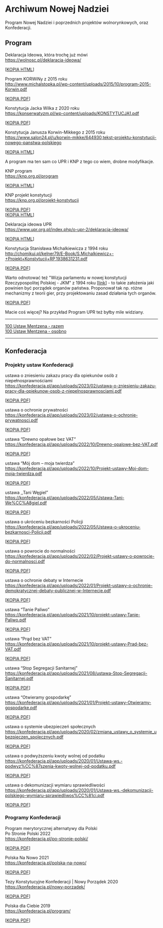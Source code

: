 # Archiwum Nowej Nadziei

Program Nowej Nadziei i poprzednich projektów wolnorynkowych, oraz Konfederacji.

## Program

Deklaracja Ideowa, która trochę już mówi  
https://wolnosc.pl/deklaracja-ideowa/

[[KOPIA HTML](/program/Deklaracja_ideowa_-_Partia_KORWiN.html)]

Program KORWiNy z 2015 roku  
http://www.michalstopka.pl/wp-content/uploads/2015/10/program-2015-Korwin.pdf

[[KOPIA PDF](/program/program-2015-Korwin.pdf)]


Konstytucja Jacka Wilka z 2020 roku  
https://konserwatyzm.pl/wp-content/uploads/KONSTYTUCJA1.pdf

[[KOPIA PDF](/program/KONSTYTUCJA1.pdf)]

Konstytucja Janusza Korwin-Mikkego z 2015 roku  
https://www.salon24.pl/u/korwin-mikke/644930,tekst-projektu-konstytucji-nowego-panstwa-polskiego

[[KOPIA HTML](/program/Konstytucja_Janusz_Korwin-Mikke.html)]


A program ma ten sam co UPR i KNP z tego co wiem, drobne modyfikacje.

KNP program  
https://knp.org.pl/program

[[KOPIA HTML](/program/Kongres_Nowej_Prawicy-program.html)]

KNP projekt konstytucji  
https://knp.org.pl/projekt-konstytucji

[[KOPIA PDF](/program/projekt-konstytucji-michalkiewicza.pdf)]  
[[KOPIA HTML](/program/Kongres_Nowej_Prawicy-konstytucja.html)]

Deklaracja ideowa UPR  
https://www.upr.org.pl/index.php/o-upr-2/deklaracja-ideowa/

[[KOPIA HTML](/program/Deklaracja_ideowa_-_Unia_Polityki_Realnej.html)]

Konstytucja Stanisława Michalkiewicza z 1994 roku  
http://chomikuj.pl/kelner79/E-Book/S.Michalkiewicz+-+Projekt+Konstytucji+RP,1938631231.pdf

[[KOPIA PDF](/program/S.Michalkiewicz_-_Projekt_Konstytucji_RP.pdf)]

Warto odnotować też "Wizja parlamentu w nowej konstytucji Rzeczypospolitej Polskiej - JKM" z 1994 roku [[link](https://lubimyczytac.pl/ksiazka/138387/wizja-parlamentu-w-nowej-konstytucji-rzeczypospolitej-polskiej)] - to takie założenia jaki powinien być porządek organów państwa. Proponował tak np. różne mechanizmy z teorii gier, przy projektowaniu zasad działania tych organów.

[[KOPIA PDF](/program/Wizja_parlamentu_w_nowej_konstytucji_Rzeczypospolitej_Polskiej_-_JKM.PDF)]

Macie coś więcej? Na przykład Program UPR też byłby mile widziany.

---

[100 Ustaw Mentzena - razem](100_Mentzena-razem.md)  
[100 Ustaw Mentzena - osobno](100_Mentzena-osobno.md)

---

## Konfederacja

### Projekty ustaw Konfederacji

ustawa o zniesieniu zakazu pracy dla opiekunów osób z niepełnosprawnościami  
https://konfederacja.pl/app/uploads/2023/02/ustawa-o-zniesieniu-zakazu-pracy-dla-opiekunow-osob-z-niepelnosprawnosciami.pdf

[[KOPIA PDF](/konfederacja/ustawa-o-zniesieniu-zakazu-pracy-dla-opiekunow-osob-z-niepelnosprawnosciami.pdf)]

ustawa o ochronie prywatności  
https://konfederacja.pl/app/uploads/2023/02/ustawa-o-ochronie-prywatnosci.pdf

[[KOPIA PDF](/konfederacja/ustawa-o-ochronie-prywatnosci.pdf)]

ustawa “Drewno opałowe bez VAT”  
https://konfederacja.pl/app/uploads/2022/10/Drewno-opalowe-bez-VAT.pdf

[[KOPIA PDF](/konfederacja/Drewno-opalowe-bez-VAT.pdf)]

ustawa “Mój dom – moja twierdza”  
https://konfederacja.pl/app/uploads/2022/10/Projekt-ustawy-Moj-dom-moja-twierdza.pdf

[[KOPIA PDF](/konfederacja/Projekt-ustawy-Moj-dom-moja-twierdza.pdf)]

ustawa ,,Tani Węgiel”  
https://konfederacja.pl/app/uploads/2022/05/Ustawa-Tani-We%CC%A8giel.pdf

[[KOPIA PDF](/konfederacja/Ustawa-Tani-Węgiel.pdf)]

ustawa o ukróceniu bezkarności Policji  
https://konfederacja.pl/app/uploads/2022/05/Ustawa-o-ukroceniu-bezkarnosci-Policji.pdf

[[KOPIA PDF](/konfederacja/Ustawa-o-ukroceniu-bezkarnosci-Policji.pdf)]

ustawa o powrocie do normalności  
https://konfederacja.pl/app/uploads/2022/02/Projekt-ustawy-o-powrocie-do-normalnosci.pdf

[[KOPIA PDF](/konfederacja/Projekt-ustawy-o-powrocie-do-normalnosci.pdf)]

ustawa o ochronie debaty w Internecie  
https://konfederacja.pl/app/uploads/2022/01/Projekt-ustawy-o-ochronie-demokratycznej-debaty-publicznej-w-Internecie.pdf

[[KOPIA PDF](/konfederacja/Projekt-ustawy-o-ochronie-demokratycznej-debaty-publicznej-w-Internecie.pdf)]

ustawa “Tanie Paliwo”  
https://konfederacja.pl/app/uploads/2021/10/projekt-ustawy-Tanie-Paliwo.pdf

[[KOPIA PDF](/konfederacja/projekt-ustawy-Tanie-Paliwo.pdf)]

ustawa “Prąd bez VAT”  
https://konfederacja.pl/app/uploads/2021/10/projekt-ustawy-Prad-bez-VAT.pdf

[[KOPIA PDF](/konfederacja/projekt-ustawy-Prad-bez-VAT.pdf)]

ustawa “Stop Segregacji Sanitarnej”  
https://konfederacja.pl/app/uploads/2021/08/ustawa-Stop-Segregacji-Sanitarnej.pdf

[[KOPIA PDF](/konfederacja/ustawa-Stop-Segregacji-Sanitarnej.pdf)]

ustawa “Otwieramy gospodarkę”  
https://konfederacja.pl/app/uploads/2021/01/Projekt-ustawy-Otwieramy-gospodarke.pdf

[[KOPIA PDF](/konfederacja/Projekt-ustawy-Otwieramy-gospodarke.pdf)]

ustawa o systemie ubezpieczeń społecznych  
https://konfederacja.pl/app/uploads/2020/02/zmiana_ustawy_o_systemie_ubezpieczen_spolecznych.pdf

[[KOPIA PDF](/konfederacja/zmiana_ustawy_o_systemie_ubezpieczen_spolecznych.pdf)]

ustawa o podwyższeniu kwoty wolnej od podatku  
https://konfederacja.pl/app/uploads/2020/01/Ustawa-ws.-podwyz%CC%87szenia-kwoty-wolnej-od-podatku.pdf

[[KOPIA PDF](/konfederacja/Ustawa-ws.-podwyz%CC%87szenia-kwoty-wolnej-od-podatku.pdf)]

ustawa o dekomunizacji wymiaru sprawiedliwości  
https://konfederacja.pl/app/uploads/2020/01/Ustawa-ws.-dekomunizacji-polskiego-wymiaru-sprawiedliwos%CC%81ci.pdf

[[KOPIA PDF](/konfederacja/Ustawa-ws.-dekomunizacji-polskiego-wymiaru-sprawiedliwości.pdf)]

### Programy Konfederacji

Program merytorycznej alternatywy dla Polski  
Po Stronie Polski 2022  
https://konfederacja.pl/po-stronie-polski/

[[KOPIA PDF](/konfederacja/program/Po-Stronie-Polski.pdf)]

Polska Na Nowo 2021  
https://konfederacja.pl/polska-na-nowo/

[[KOPIA PDF](/konfederacja/program/Konfederacja_PolskaNaNowo.pdf)]

Tezy Konstytucyjne Konfederacji | Nowy Porządek 2020  
https://konfederacja.pl/nowy-porzadek/

[[KOPIA PDF](/konfederacja/program/Bosak2020_NowyPorzadek.pdf)]

Polska dla Ciebie 2019   
https://konfederacja.pl/program/

[[KOPIA PDF](/konfederacja/program/KONFEDERACJA-Program-Wyborczy-Polska-dla-Ciebie.pdf)]
